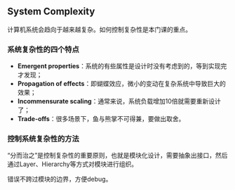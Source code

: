 ## System Complexity

计算机系统会趋向于越来越复杂。如何控制复杂性是本门课的重点。

### 系统复杂性的四个特点

- **Emergent properties**：系统的有些属性是设计时没有考虑到的，等到实现完才发现；
- **Propagation of effects**：即蝴蝶效应，微小的变动在复杂系统中导致巨大的效果；
- **Incommensurate scaling**：通常来说，系统负载增加10倍就需要重新设计了；
- **Trade-offs**：很多场景下，鱼与熊掌不可得兼，要做出取舍。

### 控制系统复杂性的方法

“分而治之”是控制复杂性的重要原则，也就是模块化设计，需要抽象出接口，然后通过Layer、Hierarchy等方式对模块进行组织。

错误不跨过模块的边界，方便debug。

